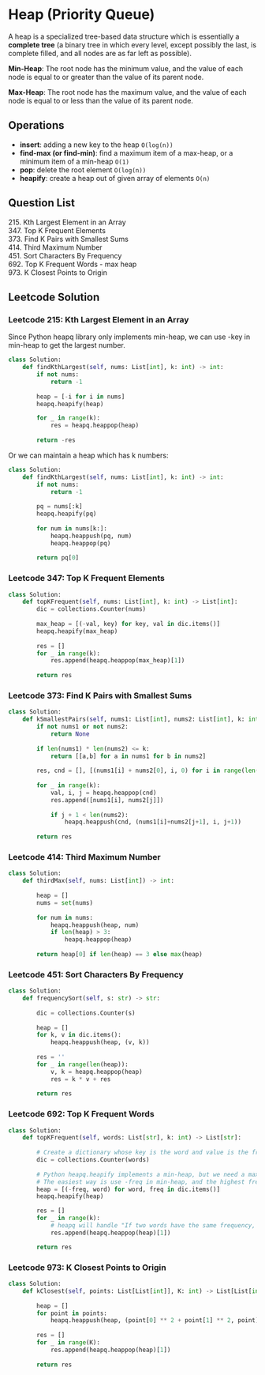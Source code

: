 # Heap (Priority Queue)
A heap is a specialized tree-based data structure which is essentially a **complete tree** (a binary tree in which every level, except possibly the last, is complete filled, and all nodes are as far left as possible).  

**Min-Heap**: The root node has the minimum value, and the value of each node is equal to or greater than the value of its parent node.

**Max-Heap**: The root node has the maximum value, and the value of each node is equal to or less than the value of its parent node.


## Operations 
- **insert**: adding a new key to the heap `O(log(n))`
- **find-max (or find-min)**: find a maximum item of a max-heap, or a minimum item of a min-heap `O(1)`
- **pop**: delete the root element `O(log(n))`
- **heapify**: create a heap out of given array of elements `O(n)`


## Question List
215\. Kth Largest Element in an Array\
347\. Top K Frequent Elements\
373\. Find K Pairs with Smallest Sums \
414\. Third Maximum Number\
451\. Sort Characters By Frequency\
692\. Top K Frequent Words - max heap\
973\. K Closest Points to Origin

## Leetcode Solution

### Leetcode 215: Kth Largest Element in an Array
Since Python heapq library only implements min-heap, we can use -key in min-heap to get the largest number.
```python
class Solution:
    def findKthLargest(self, nums: List[int], k: int) -> int:
        if not nums:
            return -1
        
        heap = [-i for i in nums]
        heapq.heapify(heap)

        for _ in range(k):
            res = heapq.heappop(heap)
        
        return -res
```
Or we can maintain a heap which has k numbers:
```python
class Solution:
    def findKthLargest(self, nums: List[int], k: int) -> int:
        if not nums:
            return -1
        
        pq = nums[:k]
        heapq.heapify(pq)
        
        for num in nums[k:]:
            heapq.heappush(pq, num)
            heapq.heappop(pq)
        
        return pq[0]
```

### Leetcode 347: Top K Frequent Elements
```python
class Solution:
    def topKFrequent(self, nums: List[int], k: int) -> List[int]:
        dic = collections.Counter(nums)
        
        max_heap = [(-val, key) for key, val in dic.items()]
        heapq.heapify(max_heap)
        
        res = []
        for _ in range(k):
            res.append(heapq.heappop(max_heap)[1])
        
        return res
```

### Leetcode 373: Find K Pairs with Smallest Sums
```python
class Solution:
    def kSmallestPairs(self, nums1: List[int], nums2: List[int], k: int) -> List[List[int]]:
        if not nums1 or not nums2:
            return None
        
        if len(nums1) * len(nums2) <= k:
            return [[a,b] for a in nums1 for b in nums2]
        
        res, cnd = [], [(nums1[i] + nums2[0], i, 0) for i in range(len(nums1))]
        
        for _ in range(k):
            val, i, j = heapq.heappop(cnd)
            res.append([nums1[i], nums2[j]])
            
            if j + 1 < len(nums2):
                heapq.heappush(cnd, (nums1[i]+nums2[j+1], i, j+1))
        
        return res
```

### Leetcode 414: Third Maximum Number
```python
class Solution:
    def thirdMax(self, nums: List[int]) -> int:
        
        heap = []
        nums = set(nums)
        
        for num in nums:
            heapq.heappush(heap, num)
            if len(heap) > 3:
                heapq.heappop(heap)
        
        return heap[0] if len(heap) == 3 else max(heap)
```


### Leetcode 451: Sort Characters By Frequency
```python
class Solution:
    def frequencySort(self, s: str) -> str:
        
        dic = collections.Counter(s)
            
        heap = []
        for k, v in dic.items():
            heapq.heappush(heap, (v, k))
            
        res = ''
        for _ in range(len(heap)):
            v, k = heapq.heappop(heap)
            res = k * v + res
        
        return res
```


### Leetcode 692: Top K Frequent Words
```python
class Solution:
    def topKFrequent(self, words: List[str], k: int) -> List[str]:
	
	    # Create a dictionary whose key is the word and value is the frequency
        dic = collections.Counter(words)
		
		# Python heapq.heapify implements a min-heap, but we need a max-heap.
		# The easiest way is use -freq in min-heap, and the highest frequency will be popped first
        heap = [(-freq, word) for word, freq in dic.items()]
        heapq.heapify(heap)

        res = []
        for _ in range(k):
		    # heapq will handle "If two words have the same frequency, then the word with the lower alphabetical order comes first"
            res.append(heapq.heappop(heap)[1])

        return res
```

### Leetcode 973: K Closest Points to Origin
```python
class Solution:
    def kClosest(self, points: List[List[int]], K: int) -> List[List[int]]:
        
        heap = []
        for point in points:
            heapq.heappush(heap, (point[0] ** 2 + point[1] ** 2, point))
        
        res = []
        for _ in range(K):
            res.append(heapq.heappop(heap)[1])
        
        return res
```